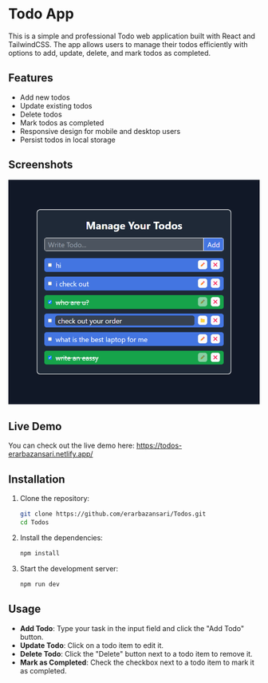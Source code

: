 # Todo App

This is a simple and professional Todo web application built with React and TailwindCSS. The app allows users to manage their todos efficiently with options to add, update, delete, and mark todos as completed.

## Features

-   Add new todos
-   Update existing todos
-   Delete todos
-   Mark todos as completed
-   Responsive design for mobile and desktop users
-   Persist todos in local storage

## Screenshots

<div align=center>
    <img src="./public/project1.png"/>
</div>

## Live Demo

You can check out the live demo here: https://todos-erarbazansari.netlify.app/

## Installation

1. Clone the repository:

    ```bash
    git clone https://github.com/erarbazansari/Todos.git
    cd Todos
    ```

2. Install the dependencies:

    ```bash
    npm install
    ```

3. Start the development server:

    ```bash
    npm run dev
    ```

## Usage

-   **Add Todo**: Type your task in the input field and click the "Add Todo" button.
-   **Update Todo**: Click on a todo item to edit it.
-   **Delete Todo**: Click the "Delete" button next to a todo item to remove it.
-   **Mark as Completed**: Check the checkbox next to a todo item to mark it as completed.
